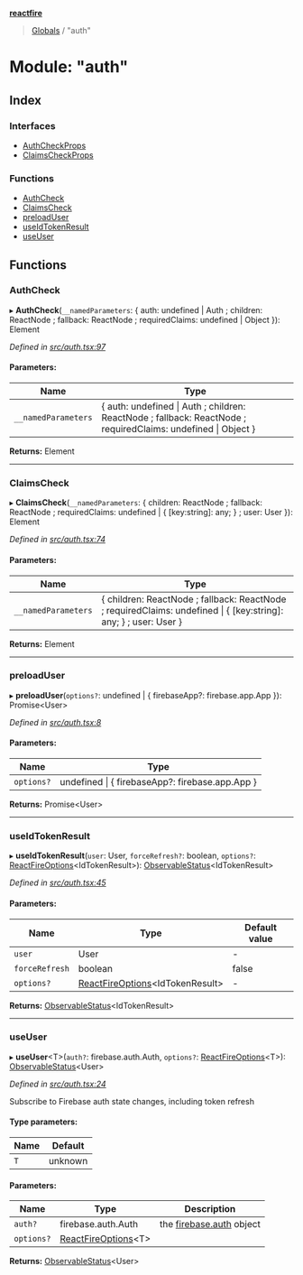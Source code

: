 **[reactfire](../README.md)**

> [Globals](../globals.md) / "auth"

# Module: "auth"

## Index

### Interfaces

* [AuthCheckProps](../interfaces/_auth_.authcheckprops.md)
* [ClaimsCheckProps](../interfaces/_auth_.claimscheckprops.md)

### Functions

* [AuthCheck](_auth_.md#authcheck)
* [ClaimsCheck](_auth_.md#claimscheck)
* [preloadUser](_auth_.md#preloaduser)
* [useIdTokenResult](_auth_.md#useidtokenresult)
* [useUser](_auth_.md#useuser)

## Functions

### AuthCheck

▸ **AuthCheck**(`__namedParameters`: { auth: undefined \| Auth ; children: ReactNode ; fallback: ReactNode ; requiredClaims: undefined \| Object  }): Element

*Defined in [src/auth.tsx:97](https://github.com/FirebaseExtended/reactfire/blob/master/src/auth.tsx#L97)*

#### Parameters:

Name | Type |
------ | ------ |
`__namedParameters` | { auth: undefined \| Auth ; children: ReactNode ; fallback: ReactNode ; requiredClaims: undefined \| Object  } |

**Returns:** Element

___

### ClaimsCheck

▸ **ClaimsCheck**(`__namedParameters`: { children: ReactNode ; fallback: ReactNode ; requiredClaims: undefined \| { [key:string]: any;  } ; user: User  }): Element

*Defined in [src/auth.tsx:74](https://github.com/FirebaseExtended/reactfire/blob/master/src/auth.tsx#L74)*

#### Parameters:

Name | Type |
------ | ------ |
`__namedParameters` | { children: ReactNode ; fallback: ReactNode ; requiredClaims: undefined \| { [key:string]: any;  } ; user: User  } |

**Returns:** Element

___

### preloadUser

▸ **preloadUser**(`options?`: undefined \| { firebaseApp?: firebase.app.App  }): Promise\<User>

*Defined in [src/auth.tsx:8](https://github.com/FirebaseExtended/reactfire/blob/master/src/auth.tsx#L8)*

#### Parameters:

Name | Type |
------ | ------ |
`options?` | undefined \| { firebaseApp?: firebase.app.App  } |

**Returns:** Promise\<User>

___

### useIdTokenResult

▸ **useIdTokenResult**(`user`: User, `forceRefresh?`: boolean, `options?`: [ReactFireOptions](../interfaces/_index_.reactfireoptions.md)\<IdTokenResult>): [ObservableStatus](../interfaces/_useobservable_.observablestatus.md)\<IdTokenResult>

*Defined in [src/auth.tsx:45](https://github.com/FirebaseExtended/reactfire/blob/master/src/auth.tsx#L45)*

#### Parameters:

Name | Type | Default value |
------ | ------ | ------ |
`user` | User | - |
`forceRefresh` | boolean | false |
`options?` | [ReactFireOptions](../interfaces/_index_.reactfireoptions.md)\<IdTokenResult> | - |

**Returns:** [ObservableStatus](../interfaces/_useobservable_.observablestatus.md)\<IdTokenResult>

___

### useUser

▸ **useUser**\<T>(`auth?`: firebase.auth.Auth, `options?`: [ReactFireOptions](../interfaces/_index_.reactfireoptions.md)\<T>): [ObservableStatus](../interfaces/_useobservable_.observablestatus.md)\<User>

*Defined in [src/auth.tsx:24](https://github.com/FirebaseExtended/reactfire/blob/master/src/auth.tsx#L24)*

Subscribe to Firebase auth state changes, including token refresh

#### Type parameters:

Name | Default |
------ | ------ |
`T` | unknown |

#### Parameters:

Name | Type | Description |
------ | ------ | ------ |
`auth?` | firebase.auth.Auth | the [firebase.auth](https://firebase.google.com/docs/reference/js/firebase.auth) object |
`options?` | [ReactFireOptions](../interfaces/_index_.reactfireoptions.md)\<T> |   |

**Returns:** [ObservableStatus](../interfaces/_useobservable_.observablestatus.md)\<User>

